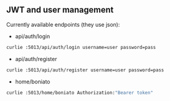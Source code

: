 ## JWT and user management

Currently available endpoints (they use json):

- api/auth/login
```bash
curlie :5013/api/auth/login username=user password=pass
```

- api/auth/register
```bash
curlie :5013/api/auth/register username=user password=pass
```

- home/boniato
```bash
curlie :5013/home/boniato Authorization:"Bearer token"
```
